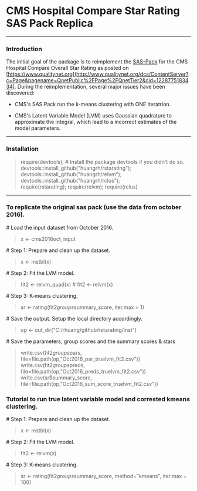 # CMS Hospital Compare Star Rating SAS Pack Replica  

-----
### Introduction  
The initial goal of the package is to reimplement the [SAS-Pack](http://www.qualitynet.org/dcs/ContentServer?c=Page&pagename=QnetPublic%2FPage%2FQnetTier3&cid=1228775958130) for the CMS Hospital Compare Overall Star Rating as posted on [https://www.qualitynet.org](http://www.qualitynet.org/dcs/ContentServer?c=Page&pagename=QnetPublic%2FPage%2FQnetTier2&cid=1228775183434). During the reimplementation, several major issues have been discovered: 

- CMS's SAS Pack run the k-means clustering with ONE iteratrion. 

- CMS's Latent Variable Model (LVM) uses Gaussian quadrature to approximate the integral, which lead to a incorrect estimates of the model parameters. 

-----
### Installation   
 
> require(devtools);  # Install the package devtools if you didn't do so.  
> devtools::install_github("huangrh/rstarating");  
> devtools::install_github("huangrh/relvm");  
> devtools::install_github("huangrh/rclus");  
> require(rstarating); require(relvm); require(rclus)  

-----
### To replicate the original sas pack (use the data from october 2016). 
\# Load the input dataset from October 2016.   
> x <- cms2016oct_input

\# Step 1: Prepare and clean up the dataset.   
> x <- mstbl(x)   

\# Step 2: Fit the LVM model.    
> fit2 <-  relvm_quad(x) # fit2 <-   relvm(x)  

\# Step 3: K-means clustering.   
> sr <- rating(fit2$groups$summary_score, iter.max = 1)

\# Save the output. Setup the local directory accordingly.      
> op <- out_dir("C:/rhuang/github/rstarating/inst")  

\# Save the parameters, group scores and the summary scores & stars  
> write.csv(fit2$groups$pars,  file=file.path(op,"Oct2016_par_truelvm_fit2.csv"))   
> write.csv(fit2$groups$preds, file=file.path(op,"Oct2016_preds_truelvm_fit2.csv"))         
> write.csv(sr$summary_score,  file=file.path(op,"Oct2016_sum_score_truelvm_fit2.csv"))  

### Tutorial to run true latent variable model and corrested kmeans clustering. 
\# Step 1: Prepare and clean up the dataset.   
> x <- mstbl(x)   

\# Step 2: Fit the LVM model.    
> fit2 <-   relvm(x)  

\# Step 3: K-means clustering.   
> sr <- rating(fit2$groups$summary_score, method="kmeans", iter.max = 100)
